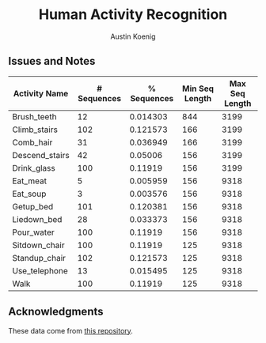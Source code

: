 # <center>Human Activity Recognition</center>

<center>Austin Koenig</center>

## Issues and Notes

| Activity Name | # Sequences | % Sequences | Min Seq Length | Max Seq Length |
| --- | --- | --- | --- | --- |
| Brush_teeth | 12 | 0.014303 | 844 | 3199 |
| Climb_stairs | 102 | 0.121573 | 166 | 3199 |
| Comb_hair | 31 | 0.036949 | 166 | 3199 |
| Descend_stairs | 42 | 0.05006 | 156 | 3199 |
| Drink_glass | 100 | 0.11919 | 156 | 3199 |
| Eat_meat | 5 | 0.005959 | 156 | 9318 |
| Eat_soup | 3 | 0.003576 | 156 | 9318 |
| Getup_bed | 101 | 0.120381 | 156 | 9318 |
| Liedown_bed | 28 | 0.033373 | 156 | 9318 |
| Pour_water | 100 | 0.11919 | 156 | 9318 |
| Sitdown_chair | 100 | 0.11919 | 125 | 9318 |
| Standup_chair | 102 | 0.121573 | 125 | 9318 |
| Use_telephone | 13 | 0.015495 | 125 | 9318 |
| Walk | 100 | 0.11919 | 125 | 9318 | 


## Acknowledgments

These data come from [this repository](https://archive.ics.uci.edu/ml/datasets/Dataset+for+ADL+Recognition+with+Wrist-worn+Accelerometer).